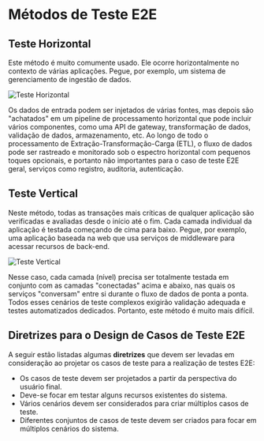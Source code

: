 # Métodos de Teste E2E

## Teste Horizontal

Este método é muito comumente usado. Ele ocorre horizontalmente no contexto de várias aplicações. Pegue, por exemplo, um sistema de gerenciamento de ingestão de dados.

![Teste Horizontal](./images/horizontal-e2e-testing.png)

Os dados de entrada podem ser injetados de várias fontes, mas depois são "achatados" em um pipeline de processamento horizontal que pode incluir vários componentes, como uma API de gateway, transformação de dados, validação de dados, armazenamento, etc. Ao longo de todo o processamento de Extração-Transformação-Carga (ETL), o fluxo de dados pode ser rastreado e monitorado sob o espectro horizontal com pequenos toques opcionais, e portanto não importantes para o caso de teste E2E geral, serviços como registro, auditoria, autenticação.

## Teste Vertical

Neste método, todas as transações mais críticas de qualquer aplicação são verificadas e avaliadas desde o início até o fim. Cada camada individual da aplicação é testada começando de cima para baixo. Pegue, por exemplo, uma aplicação baseada na web que usa serviços de middleware para acessar recursos de back-end.

![Teste Vertical](./images/vertical-e2e-testing.png)

Nesse caso, cada camada (nível) precisa ser totalmente testada em conjunto com as camadas "conectadas" acima e abaixo, nas quais os serviços "conversam" entre si durante o fluxo de dados de ponta a ponta. Todos esses cenários de teste complexos exigirão validação adequada e testes automatizados dedicados. Portanto, este método é muito mais difícil.

## Diretrizes para o Design de Casos de Teste E2E

A seguir estão listadas algumas **diretrizes** que devem ser levadas em consideração ao projetar os casos de teste para a realização de testes E2E:

- Os casos de teste devem ser projetados a partir da perspectiva do usuário final.
- Deve-se focar em testar alguns recursos existentes do sistema.
- Vários cenários devem ser considerados para criar múltiplos casos de teste.
- Diferentes conjuntos de casos de teste devem ser criados para focar em múltiplos cenários do sistema.
